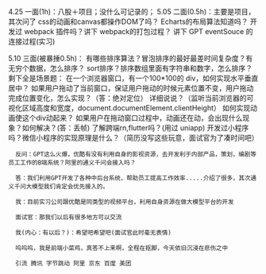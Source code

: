 4.25 一面(1h)：八股＋项目；没什么可记录的；
5.05 二面(0.5h)：主要是项目，其次问了 css的动画和canvas都操作DOM了吗？
      Echarts的布局算法知道吗？
      开发过 webpack 插件吗？讲下 webpack的打包过程？
      讲下 GPT eventSouce 的连接过程(实习)
      
5.10 三面(被暴捶0.5h)：
      有哪些排序算法？冒泡排序的最好最差时间复杂度？有无穷个数据，怎么排序？
      sort排序？排序数组里面有字符串和数字，怎么排序？
      剩下全是场景题：
      在一个浏览器窗口，有一个100*100的 div，如何实现水平垂直居中？
      如果用户拖动了当前窗口，保证用户拖动的时候元素位置不变，用户拖动完成位置变化，怎么实现？（答：绝对定位）
      详细说说？（监听当前浏览器的可视化区域高度和宽度，document.documentElement.clientHeight）
      如何实现动画使这个div动起来？
      如果用户在拖动窗口过程中，动画还在动，会出现什么现象？如何解决？(答：丢帧)
      了解跨端rn,flutter吗？(用过 uniapp)
      开发过小程序吗？微信小程序的实现原理是什么？（简历没写这些玩意，面试官为了凑时间吧）

      反问：GPT这么火爆，优酷有没有利用自身的影视资源，去开发利于内部产品，策划，编剧等员工工作的B端系统？阿里的通义千问会接入吗？

      答：我们利用GPT开发了各种中后台系统，帮助员工提高工作效率.....介绍了很多，其次通义千问大模型我们肯定会优先接入的。

      我：目前实习公司跟优酷是同类型的视频平台，利用自身资源在做大模型平台的开发

      面试官：那我们以后有很多地方可以交流

      我(内心：有以后？)：希望吧希望吧(面试官此时毫无表情)

      呜呜呜，我是前端小菜鸡，真答不上来啊，全程在抠脚，今天依旧沉浸在悲伤之中
      
      引流 腾讯 字节跳动 阿里 京东 百度 美团
